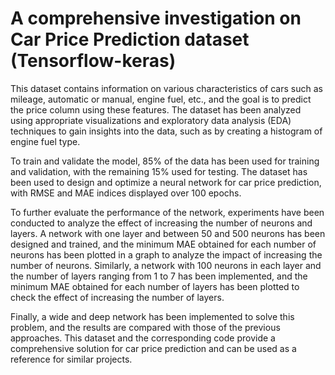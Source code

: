 #  A comprehensive investigation on Car Price Prediction dataset (Tensorflow-keras)

This dataset contains information on various characteristics of cars such as mileage, automatic or manual, engine fuel, etc., and the goal is to predict the price column using these features. The dataset has been analyzed using appropriate visualizations and exploratory data analysis (EDA) techniques to gain insights into the data, such as by creating a histogram of engine fuel type.

To train and validate the model, 85% of the data has been used for training and validation, with the remaining 15% used for testing. The dataset has been used to design and optimize a neural network for car price prediction, with RMSE and MAE indices displayed over 100 epochs.

To further evaluate the performance of the network, experiments have been conducted to analyze the effect of increasing the number of neurons and layers. A network with one layer and between 50 and 500 neurons has been designed and trained, and the minimum MAE obtained for each number of neurons has been plotted in a graph to analyze the impact of increasing the number of neurons. Similarly, a network with 100 neurons in each layer and the number of layers ranging from 1 to 7 has been implemented, and the minimum MAE obtained for each number of layers has been plotted to check the effect of increasing the number of layers.

Finally, a wide and deep network has been implemented to solve this problem, and the results are compared with those of the previous approaches. This dataset and the corresponding code provide a comprehensive solution for car price prediction and can be used as a reference for similar projects.
